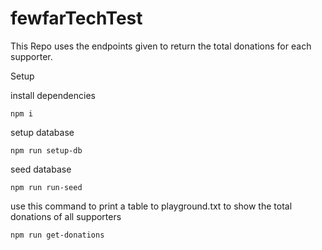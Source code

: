 # fewfarTechTest

This Repo uses the endpoints given to return the total donations for each supporter.

Setup

install dependencies

```
npm i
```

setup database
```
npm run setup-db
```

seed database
```
npm run run-seed
```


use this command to print a table to playground.txt to show the total donations of all supporters

```
npm run get-donations
```
